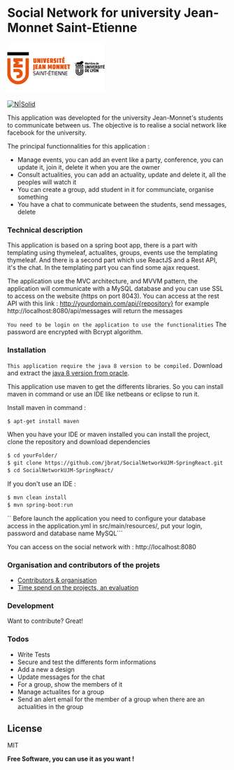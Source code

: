 # Social Network for university Jean-Monnet Saint-Etienne

[![N|Solid](https://github.com/jbrat/SocialNetworkUJM-SpringReact/blob/master/src/main/resources/static/images/logo_ujm.png?raw=true)](https://www.univ-st-etienne.fr/fr/index.html)

[![N|Solid](http://rubenjgarcia.es/wp-content/uploads/2016/09/springboot.png)](https://projects.spring.io/spring-boot/)

This application was developted for the university Jean-Monnet's students to communicate between us. The objective is to realise a social network like facebook for the university. 

The principal functionnalities for this application : 
  - Manage events, you can add an event like a party, conference, you can update it, join it, delete it when you are the owner
  - Consult actualities, you can add an actuality, update and delete it, all the peoples will watch it
  - You can create a group, add student in it for communciate, organise something 
  - You have a chat to communicate between the students, send messages, delete



### Technical description

This application is based on a spring boot app, there is a part with templating using thymeleaf, actualites, groups, events use the templating thymeleaf. 
And there is a second part which use ReactJS and a Rest API, it's the chat. In the templating part you can find some ajax request.

The application use the MVC architecture, and MVVM pattern, the application will communicate with a MySQL database and you can use SSL to access on the website (https on port 8043).
You can access at the rest API with this link : http://yourdomain.com/api/{repository} for example http://localhost:8080/api/messages will return the messages

`You need to be login on the application to use the functionalities`
The password are encrypted with Bcrypt algorithm.

### Installation

`This application require the java 8 version to be compiled.` 
Download and extract the [java 8 version from oracle](https://www.java.com/fr/download/faq/java8.xml).

This application use maven to get the differents libraries. So you can install maven in command or use an IDE like netbeans or eclipse to run it.

Install maven in command :
```sh
$ apt-get install maven
```

When you have your IDE or maven installed you can install the project, clone the repository and download dependencies
```sh
$ cd yourFolder/
$ git clone https://github.com/jbrat/SocialNetworkUJM-SpringReact.git
$ cd SocialNetworkUJM-SpringReact/
```
If you don't use an IDE : 
```sh
$ mvn clean install 
$ mvn spring-boot:run
```
`` Before launch the application you need to configure your database access in the application.yml in src/main/resources/, put your login, password and database name MySQL``` 

You can access on the social network with : http://localhost:8080 

### Organisation and contributors of the projets 
* [Contributors & organisation](retrospective.md)
* [Time spend on the projects, an evaluation](auto-evaluation.md)

### Development

Want to contribute? Great!

### Todos

 - Write Tests
 - Secure and test the differents form informations
 - Add a new a design
 - Update messages for the chat
 - For a group, show the members of it 
 - Manage actualites for a group
 - Send an alert email for the member of a group when there are an actualities in the group

License
----
MIT

**Free Software, you can use it as you want !**
